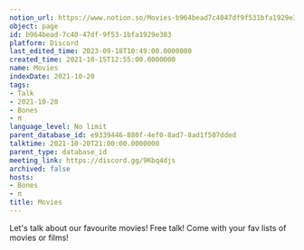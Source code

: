 ```yaml
---
notion_url: https://www.notion.so/Movies-b964bead7c4047df9f531bfa1929e303
object: page
id: b964bead-7c40-47df-9f53-1bfa1929e303
platform: Discord
last_edited_time: 2023-09-18T10:49:00.0000000
created_time: 2021-10-15T12:55:00.0000000
name: Movies
indexDate: 2021-10-20
tags:
- Talk
- 2021-10-20
- Bones
- π
language_level: No limit
parent_database_id: e9339446-880f-4ef0-8ad7-8ad1f507dded
talktime: 2021-10-20T21:00:00.0000000
parent_type: database_id
meeting_link: https://discord.gg/9Kbq4djs
archived: false
hosts:
- Bones
- π
title: Movies
---
```


Let's talk about our favourite movies!
Free talk! Come with your fav lists of movies or films!


